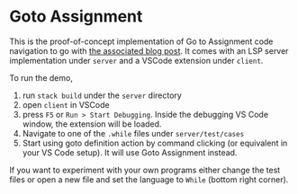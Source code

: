 # Goto Assignment

This is the proof-of-concept implementation of Go to Assignment code navigation
to go with [the associated blog
post](https://dodisturb.me/2023-08-09-Goto-Assignment.html). It comes with an
LSP server implementation under `server` and a VSCode extension under `client`.

To run the demo,
1. run `stack build` under the `server` directory
2. open `client` in VSCode
3. press `F5` or `Run > Start Debugging`. Inside the debugging VS Code window,
   the extension will be loaded.
4. Navigate to one of the `.while` files under `server/test/cases`
5. Start using goto definition action by command clicking (or equivalent in
   your VS Code setup). It will use Goto Assignment instead.

If you want to experiment with your own programs either change the test files
or open a new file and set the language to `While` (bottom right corner).